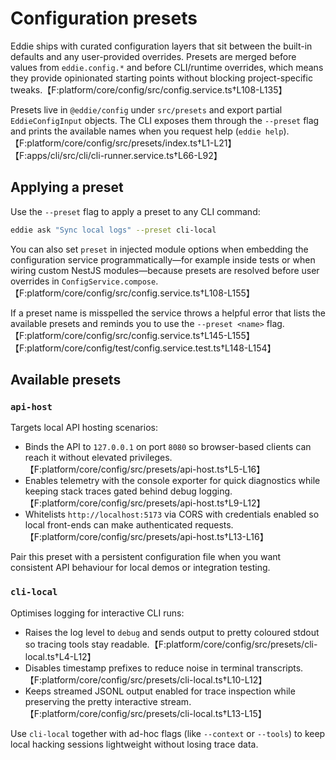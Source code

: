 # Configuration presets

Eddie ships with curated configuration layers that sit between the built-in
defaults and any user-provided overrides. Presets are merged before values from
`eddie.config.*` and before CLI/runtime overrides, which means they provide
opinionated starting points without blocking project-specific tweaks.【F:platform/core/config/src/config.service.ts†L108-L135】

Presets live in `@eddie/config` under `src/presets` and export partial
`EddieConfigInput` objects. The CLI exposes them through the `--preset` flag and
prints the available names when you request help (`eddie help`).【F:platform/core/config/src/presets/index.ts†L1-L21】【F:apps/cli/src/cli/cli-runner.service.ts†L66-L92】

## Applying a preset

Use the `--preset` flag to apply a preset to any CLI command:

```bash
eddie ask "Sync local logs" --preset cli-local
```

You can also set `preset` in injected module options when embedding the
configuration service programmatically—for example inside tests or when wiring
custom NestJS modules—because presets are resolved before user overrides in
`ConfigService.compose`.【F:platform/core/config/src/config.service.ts†L108-L155】

If a preset name is misspelled the service throws a helpful error that lists the
available presets and reminds you to use the `--preset <name>` flag.【F:platform/core/config/src/config.service.ts†L145-L155】【F:platform/core/config/test/config.service.test.ts†L148-L154】

## Available presets

### `api-host`

Targets local API hosting scenarios:

- Binds the API to `127.0.0.1` on port `8080` so browser-based clients can reach
  it without elevated privileges.【F:platform/core/config/src/presets/api-host.ts†L5-L16】
- Enables telemetry with the console exporter for quick diagnostics while
  keeping stack traces gated behind debug logging.【F:platform/core/config/src/presets/api-host.ts†L9-L12】
- Whitelists `http://localhost:5173` via CORS with credentials enabled so local
  front-ends can make authenticated requests.【F:platform/core/config/src/presets/api-host.ts†L13-L16】

Pair this preset with a persistent configuration file when you want consistent
API behaviour for local demos or integration testing.

### `cli-local`

Optimises logging for interactive CLI runs:

- Raises the log level to `debug` and sends output to pretty coloured stdout so
  tracing tools stay readable.【F:platform/core/config/src/presets/cli-local.ts†L4-L12】
- Disables timestamp prefixes to reduce noise in terminal transcripts.【F:platform/core/config/src/presets/cli-local.ts†L10-L12】
- Keeps streamed JSONL output enabled for trace inspection while preserving the
  pretty interactive stream.【F:platform/core/config/src/presets/cli-local.ts†L13-L15】

Use `cli-local` together with ad-hoc flags (like `--context` or `--tools`) to
keep local hacking sessions lightweight without losing trace data.
